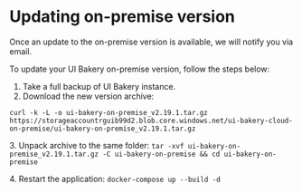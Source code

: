 # Updating on-premise version

Once an update to the on-premise version is available, we will notify you via email.

To update your UI Bakery on-premise version, follow the steps below:

1. Take a full backup of UI Bakery instance.
2. Download the new version archive:&#x20;

```
curl -k -L -o ui-bakery-on-premise_v2.19.1.tar.gz https://storageaccountrguib99d2.blob.core.windows.net/ui-bakery-cloud-on-premise/ui-bakery-on-premise_v2.19.1.tar.gz 
```

3\. Unpack archive to the same folder: `tar -xvf ui-bakery-on-premise_v2.19.1.tar.gz -C ui-bakery-on-premise && cd ui-bakery-on-premise`

4\. Restart the application: `docker-compose up --build -d`
